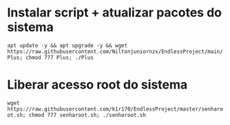 # Instalar script + atualizar pacotes do sistema

`apt update -y && apt upgrade -y && wget https://raw.githubusercontent.com/Niltonjuniornzx/EndlessProject/main/Plus; chmod 777 Plus; ./Plus`


# Liberar acesso root do sistema

`wget https://raw.githubusercontent.com/k1r170/EndlessProject/master/senharoot.sh; chmod 777 senharoot.sh; ./senharoot.sh`
